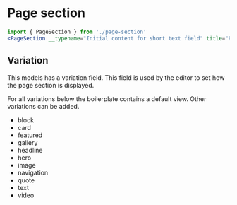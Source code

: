# Page section

```jsx
import { PageSection } from './page-section'
<PageSection __typename="Initial content for short text field" title="Page section generated by boilerplate" variation="cards" topics="value" topicOptions="value" text="text" navigation="navigation" actions="value" />
```

## Variation

This models has a variation field. This field is used by the editor to set how
the page section is displayed.

For all variations below the boilerplate contains a default view. Other
variations can be added.

- block
- card
- featured
- gallery
- headline
- hero
- image
- navigation
- quote
- text
- video
